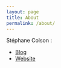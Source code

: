 ```yaml
---
layout: page
title: About
permalink: /about/
---
```


Stéphane Colson :
- [Blog](https://www.lyontesting.fr/en/author/scolson/)
- [Website](http://testingit.eu)
